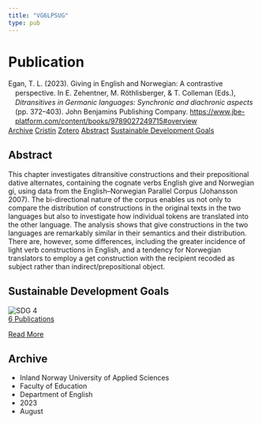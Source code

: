 ```yaml
---
title: "VG6LPSUG"
type: pub
---
```

<h1>Publication</h1>
<article id="csl-bib-container-VG6LPSUG" class="csl-bib-container">
  <div class="csl-bib-body" style="line-height: 1.35; padding-left: 1em; text-indent:-1em;">
  <div class="csl-entry">Egan, T. L. (2023). Giving in English and Norwegian: A contrastive perspective. In E. Zehentner, M. R&#xF6;thlisberger, &amp; T. Colleman (Eds.), <i>Ditransitives in Germanic languages: Synchronic and diachronic aspects</i> (pp. 372&#x2013;403). John Benjamins Publishing Company. <a href="https://www.jbe-platform.com/content/books/9789027249715#overview">https://www.jbe-platform.com/content/books/9789027249715#overview</a></div>
</div>
  <div class="csl-bib-buttons">
    <a href="#taxonomy-article-VG6LPSUG" class="csl-bib-button">Archive</a>
    <a href="https://app.cristin.no/results/show.jsf?id=2167299" alt="Cristin URL" class="csl-bib-button">Cristin</a>
    <a href="http://zotero.org/groups/5402882/items/VG6LPSUG" alt="Zotero URL" class="csl-bib-button">Zotero</a>
    <a href="#abstract-article-VG6LPSUG" class="csl-bib-button">Abstract</a>
    <a href="#sdg-article-VG6LPSUG" class="csl-bib-button">Sustainable Development Goals</a>
  </div>
  <div id="csl-bib-meta-container-VG6LPSUG"></div>
</article>
<div id="csl-bib-meta-VG6LPSUG" class="csl-bib-meta">
  <article id="abstract-article-VG6LPSUG" class="abstract-article">
    <h1>Abstract</h1>
    This chapter investigates ditransitive constructions and their prepositional dative alternates, containing the cognate verbs English give and Norwegian gi, using data from the English–Norwegian Parallel Corpus (Johansson 2007). The bi-directional nature of the corpus enables us not only to compare the distribution of constructions in the original texts in the two languages but also to investigate how individual tokens are translated into the other language. The analysis shows that give constructions in the two languages are remarkably similar in their semantics and their distribution. There are, however, some differences, including the greater incidence of light verb constructions in English, and a tendency for Norwegian translators to employ a get construction with the recipient recoded as subject rather than indirect/prepositional object.
  </article>
  <article id="sdg-article-VG6LPSUG" class="sdg-article">
    <h1>Sustainable Development Goals</h1>
    <div class="sdg-container"><div id="sdg4" class="sdg"> <img src="{{< params subfolder >}}images/sdg/sdg04_en.png" class="image" alt="SDG 4"> <div class="sdg-overlay"> <a href="{{< params subfolder >}}en/archive/?sdg=4#archive" class="sdg-publication-count"><span>6</span> Publications</a> <p><a href="https://sdgs.un.org/goals/goal4" class="sdg-read-more">Read More</a></p> </div> </div></div>
  </article>
  <article id="taxonomy-article-VG6LPSUG" class="taxonomy-article">
    <h1>Archive</h1>
    <ul>
      <li>Inland Norway University of Applied Sciences</li>
      <li>Faculty of Education</li>
      <li>Department of English</li>
      <li>2023</li>
      <li>August</li>
    </ul>
  </article>
</div>

